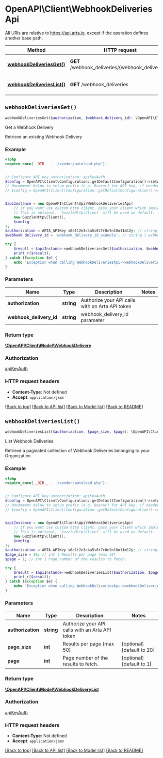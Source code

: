 # OpenAPI\Client\WebhookDeliveriesApi

All URIs are relative to https://api.arta.io, except if the operation defines another base path.

| Method | HTTP request | Description |
| ------------- | ------------- | ------------- |
| [**webhookDeliveriesGet()**](WebhookDeliveriesApi.md#webhookDeliveriesGet) | **GET** /webhook_deliveries/{webhook_delivery_id} | Get a Webhook Delivery |
| [**webhookDeliveriesList()**](WebhookDeliveriesApi.md#webhookDeliveriesList) | **GET** /webhook_deliveries | List Webhook Deliveries |


## `webhookDeliveriesGet()`

```php
webhookDeliveriesGet($authorization, $webhook_delivery_id): \OpenAPI\Client\Model\WebhookDelivery
```

Get a Webhook Delivery

Retrieve an existing Webhook Delivery

### Example

```php
<?php
require_once(__DIR__ . '/vendor/autoload.php');


// Configure API key authorization: apiKeyAuth
$config = OpenAPI\Client\Configuration::getDefaultConfiguration()->setApiKey('Authorization', 'YOUR_API_KEY');
// Uncomment below to setup prefix (e.g. Bearer) for API key, if needed
// $config = OpenAPI\Client\Configuration::getDefaultConfiguration()->setApiKeyPrefix('Authorization', 'Bearer');


$apiInstance = new OpenAPI\Client\Api\WebhookDeliveriesApi(
    // If you want use custom http client, pass your client which implements `GuzzleHttp\ClientInterface`.
    // This is optional, `GuzzleHttp\Client` will be used as default.
    new GuzzleHttp\Client(),
    $config
);
$authorization = ARTA_APIKey s0e1t2e3c4a5s6t7r8o9n10o11m12y; // string | Authorize your API calls with an Arta API token
$webhook_delivery_id = 'webhook_delivery_id_example'; // string | webhook_delivery_id parameter

try {
    $result = $apiInstance->webhookDeliveriesGet($authorization, $webhook_delivery_id);
    print_r($result);
} catch (Exception $e) {
    echo 'Exception when calling WebhookDeliveriesApi->webhookDeliveriesGet: ', $e->getMessage(), PHP_EOL;
}
```

### Parameters

| Name | Type | Description  | Notes |
| ------------- | ------------- | ------------- | ------------- |
| **authorization** | **string**| Authorize your API calls with an Arta API token | |
| **webhook_delivery_id** | **string**| webhook_delivery_id parameter | |

### Return type

[**\OpenAPI\Client\Model\WebhookDelivery**](../Model/WebhookDelivery.md)

### Authorization

[apiKeyAuth](../../README.md#apiKeyAuth)

### HTTP request headers

- **Content-Type**: Not defined
- **Accept**: `application/json`

[[Back to top]](#) [[Back to API list]](../../README.md#endpoints)
[[Back to Model list]](../../README.md#models)
[[Back to README]](../../README.md)

## `webhookDeliveriesList()`

```php
webhookDeliveriesList($authorization, $page_size, $page): \OpenAPI\Client\Model\WebhookDeliveryList
```

List Webhook Deliveries

Retrieve a paginated collection of Webhook Deliveries belonging to your Organization

### Example

```php
<?php
require_once(__DIR__ . '/vendor/autoload.php');


// Configure API key authorization: apiKeyAuth
$config = OpenAPI\Client\Configuration::getDefaultConfiguration()->setApiKey('Authorization', 'YOUR_API_KEY');
// Uncomment below to setup prefix (e.g. Bearer) for API key, if needed
// $config = OpenAPI\Client\Configuration::getDefaultConfiguration()->setApiKeyPrefix('Authorization', 'Bearer');


$apiInstance = new OpenAPI\Client\Api\WebhookDeliveriesApi(
    // If you want use custom http client, pass your client which implements `GuzzleHttp\ClientInterface`.
    // This is optional, `GuzzleHttp\Client` will be used as default.
    new GuzzleHttp\Client(),
    $config
);
$authorization = ARTA_APIKey s0e1t2e3c4a5s6t7r8o9n10o11m12y; // string | Authorize your API calls with an Arta API token
$page_size = 20; // int | Results per page (max 50)
$page = 1; // int | Page number of the results to fetch.

try {
    $result = $apiInstance->webhookDeliveriesList($authorization, $page_size, $page);
    print_r($result);
} catch (Exception $e) {
    echo 'Exception when calling WebhookDeliveriesApi->webhookDeliveriesList: ', $e->getMessage(), PHP_EOL;
}
```

### Parameters

| Name | Type | Description  | Notes |
| ------------- | ------------- | ------------- | ------------- |
| **authorization** | **string**| Authorize your API calls with an Arta API token | |
| **page_size** | **int**| Results per page (max 50) | [optional] [default to 20] |
| **page** | **int**| Page number of the results to fetch. | [optional] [default to 1] |

### Return type

[**\OpenAPI\Client\Model\WebhookDeliveryList**](../Model/WebhookDeliveryList.md)

### Authorization

[apiKeyAuth](../../README.md#apiKeyAuth)

### HTTP request headers

- **Content-Type**: Not defined
- **Accept**: `application/json`

[[Back to top]](#) [[Back to API list]](../../README.md#endpoints)
[[Back to Model list]](../../README.md#models)
[[Back to README]](../../README.md)
